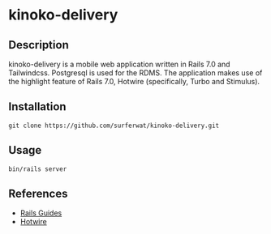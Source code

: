 # kinoko-delivery

## Description

kinoko-delivery is a mobile web application written in Rails 7.0 and Tailwindcss. Postgresql is used for the RDMS. The application makes use of the highlight feature of Rails 7.0, Hotwire (specifically, Turbo and Stimulus).

## Installation 

```
git clone https://github.com/surferwat/kinoko-delivery.git
```


## Usage

```
bin/rails server
```

## References
* [Rails Guides](https://guides.rubyonrails.org/index.html)
* [Hotwire](https://hotwired.dev/)